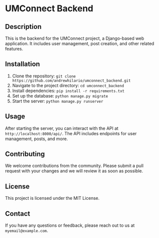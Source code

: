 # UMConnect Backend

## Description
This is the backend for the UMConnect project, a Django-based web application. It includes user management, post creation, and other related features.

## Installation
1. Clone the repository: `git clone https://github.com/andrewhilario/umconnect_backend.git`
2. Navigate to the project directory: `cd umconnect_backend`
3. Install dependencies: `pip install -r requirements.txt`
4. Set up the database: `python manage.py migrate`
5. Start the server: `python manage.py runserver`

## Usage
After starting the server, you can interact with the API at `http://localhost:8000/api/`. The API includes endpoints for user management, posts, and more.

## Contributing
We welcome contributions from the community. Please submit a pull request with your changes and we will review it as soon as possible.

## License
This project is licensed under the MIT License.

## Contact
If you have any questions or feedback, please reach out to us at `myemail@example.com`.